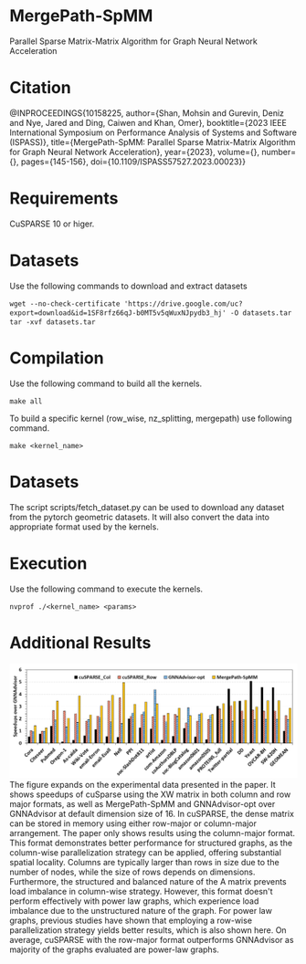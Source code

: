 # MergePath-SpMM

Parallel Sparse Matrix-Matrix Algorithm for Graph Neural Network Acceleration

# Citation
@INPROCEEDINGS{10158225,
  author={Shan, Mohsin and Gurevin, Deniz and Nye, Jared and Ding, Caiwen and Khan, Omer},
  booktitle={2023 IEEE International Symposium on Performance Analysis of Systems and Software (ISPASS)}, 
  title={MergePath-SpMM: Parallel Sparse Matrix-Matrix Algorithm for Graph Neural Network Acceleration}, 
  year={2023},
  volume={},
  number={},
  pages={145-156},
  doi={10.1109/ISPASS57527.2023.00023}}

# Requirements
CuSPARSE 10 or higer.

# Datasets
Use the following commands to download and extract datasets
```
wget --no-check-certificate 'https://drive.google.com/uc?export=download&id=1SF8rfz66qJ-b0MT5v5qWuxNJpydb3_hj' -O datasets.tar
tar -xvf datasets.tar
```

# Compilation
Use the following command to build all the kernels.
```
make all
```
To build a specific kernel (row_wise, nz_splitting, mergepath) use following command.
```
make <kernel_name>
```

# Datasets
The script scripts/fetch_dataset.py can be used to download any dataset from the pytorch geometric datasets. It will also convert the data into appropriate format used by the kernels.

# Execution
Use the following command to execute the kernels.
```
nvprof ./<kernel_name> <params>
```
# Additional Results
![Additional Results](additional_results.png)
The figure expands on the experimental data presented in the paper. It shows speedups of cuSparse using the XW matrix in both column and row major formats, as well as MergePath-SpMM and GNNAdvisor-opt over GNNAdvisor at default dimension size of 16. In cuSPARSE, the dense matrix can be stored in memory using either row-major or column-major arrangement. The paper only shows results using the column-major format. This format demonstrates better performance for structured graphs, as the column-wise parallelization strategy can be applied, offering substantial spatial locality. Columns are typically larger than rows in size due to the number of nodes, while the size of rows depends on dimensions. Furthermore, the structured and balanced nature of the A matrix prevents load imbalance in column-wise strategy. However, this format doesn't perform effectively with power law graphs, which experience load imbalance due to the unstructured nature of the graph. For power law graphs, previous studies have shown that employing a row-wise parallelization strategy yields better results, which is also shown here. On average, cuSPARSE with the row-major format outperforms GNNAdvisor as majority of the graphs evaluated are power-law graphs.
